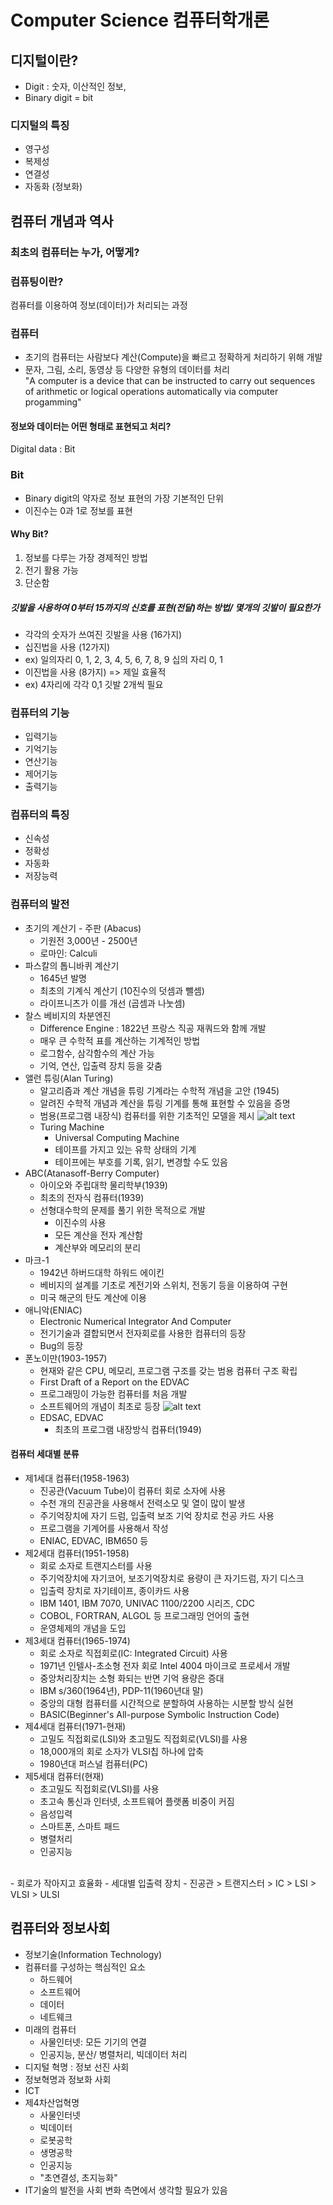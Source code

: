 # Computer Science 컴퓨터학개론

## 디지털이란?
- Digit : 숫자, 이산적인 정보, 
- Binary digit = bit

### 디지털의 특징
- 영구성
- 복제성
- 연결성
- 자동화 (정보화)

## 컴퓨터 개념과 역사
### 최초의 컴퓨터는 누가, 어떻게?

### 컴퓨팅이란?
컴퓨터를 이용하여 정보\(데이터)가 처리되는 과정

### 컴퓨터
- 초기의 컴퓨터는 사람보다 계산\(Compute)을 빠르고 정확하게 처리하기 위해 개발
- 문자, 그림, 소리, 동영상 등 다양한 유형의 데이터를 처리<br>
"A computer is a device that can be instructed to carry out sequences of arithmetic or logical operations automatically via computer progamming"

#### 정보와 데이터는 어떤 형태로 표현되고 처리?
Digital data : Bit

### Bit
- Binary digit의 약자로 정보 표현의 가장 기본적인 단위  
- 이진수는 0과 1로 정보를 표현

#### Why Bit?
1) 정보를 다루는 가장 경제적인 방법
2) 전기 활용 가능
3) 단순함

##### 깃발을 사용하여 0부터 15까지의 신호를 표현(전달)하는 방법/ 몇개의 깃발이 필요한가
- 각각의 숫자가 쓰여진 깃발을 사용 \(16가지)
- 십진법을 사용 \(12가지)
- ex) 일의자리 0, 1, 2, 3, 4, 5, 6, 7, 8, 9 십의 자리 0, 1
- 이진법을 사용 \(8가지)  => 제일 효율적
- ex) 4자리에 각각 0,1 깃발 2개씩 필요

### 컴퓨터의 기능
- 입력기능
- 기억기능
- 연산기능
- 제어기능
- 출력기능

### 컴퓨터의 특징
- 신속성
- 정확성
- 자동화
- 저장능력

### 컴퓨터의 발전
- 초기의 계산기 - 주판 \(Abacus)
  - 기원전 3,000년 - 2500년
  - 로마인: Calculi
- 파스칼의 톱니바퀴 계산기
  - 1645년 발명
  - 최초의 기계식 계산기 \(10진수의 덧셈과 뺄셈)
  - 라이프니츠가 이를 개선 \(곱셈과 나눗셈)
- 찰스 베비지의 차분엔진
  - Difference Engine : 1822년 프랑스 직공 재쿼드와 함께 개발
  - 매우 큰 수학적 표를 계산하는 기계적인 방법
  - 로그함수, 삼각함수의 계산 가능
  - 기억, 연산, 입출력 장치 등을 갖춤
- 앨런 튜링\(Alan Turing)
  - 알고리즘과 계산 개념을 튜링 기계라는 수학적 개념을 고안 \(1945)
  - 알려진 수학적 개념과 계산을 튜링 기계를 통해 표현할 수 있음을 증명
  - 범용\(프로그램 내장식) 컴퓨터를 위한 기초적인 모델을 제시
  ![alt text](https://cdn.arstechnica.net/wp-content/uploads/2019/06/turing1.jpg)
  - Turing Machine
    - Universal Computing Machine
    - 테이프를 가지고 있는 유학 상태의 기계
    - 테이프에는 부호를 기록, 읽기, 변경할 수도 있음
- ABC\(Atanasoff-Berry Computer)
  - 아이오와 주립대학 물리학부\(1939)
  - 최초의 전자식 컴퓨터\(1939)
  - 선형대수학의 문제를 풀기 위한 목적으로 개발
    - 이진수의 사용
    - 모든 계산을 전자 계산함
    - 계산부와 메모리의 분리
- 마크-1
  - 1942년 하버드대학 하워드 에이킨
  - 베비지의 설계를 기초로 계전기와 스위치, 전동기 등을 이용하여 구현
  - 미국 해군의 탄도 계산에 이용
- 애니악\(ENIAC)
  - Electronic Numerical Integrator And Computer
  - 전기기술과 결합되면서 전자회로를 사용한 컴퓨터의 등장
  - Bug의 등장
- 폰노이만\(1903-1957)
  - 현재와 같은 CPU, 메모리, 프로그램 구조를 갖는 범용 컴퓨터 구조 확립
  - First Draft of a Report on the EDVAC
  - 프로그래밍이 가능한 컴퓨터를 처음 개발
  - 소프트웨어의 개념이 최초로 등장
![alt text](https://t1.daumcdn.net/cfile/tistory/2428C73B568D36FC3A)
  - EDSAC, EDVAC 
    - 최초의 프로그램 내장방식 컴퓨터\(1949)
#### 컴퓨터 세대별 분류
- 제1세대 컴퓨터\(1958-1963)
  - 진공관\(Vacuum Tube)이 컴퓨터 회로 소자에 사용
  - 수천 개의 진공관을 사용해서 전력소모 및 열이 많이 발생
  - 주기억장치에 자기 드럼, 입출력 보조 기억 장치로 천공 카드 사용
  - 프로그램을 기계어를 사용해서 작성
  - ENIAC, EDVAC, IBM650 등
- 제2세대 컴퓨터\(1951-1958)
  - 회로 소자로 트랜지스터를 사용
  - 주기억장치에 자기코어, 보조기억장치로 용량이 큰 자기드럼, 자기 디스크
  - 입출력 장치로 자기테이프, 종이카드 사용
  - IBM 1401, IBM 7070, UNIVAC 1100/2200 시리즈, CDC
  - COBOL, FORTRAN, ALGOL 등 프로그래밍 언어의 출현
  - 운영체제의 개념을 도입
- 제3세대 컴퓨터\(1965-1974)
  - 회로 소자로 직접회로\(IC: Integrated Circuit) 사용
  - 1971년 인텔사-초소형 전자 회로 Intel 4004 마이크로 프로세서 개발
  - 중앙처리장치는 소형 화되는 반면 기억 용량은 증대
  - IBM s/360\(1964년), PDP-11\(1960년대 말)
  - 중앙의 대형 컴퓨터를 시간적으로 분할하여 사용하는 시분할 방식 실현
  - BASIC\(Beginner's All-purpose Symbolic Instruction Code)
- 제4세대 컴퓨터\(1971-현재)
  - 고밀도 직접회로\(LSI)와 초고밀도 직접회로\(VLSI)를 사용
  - 18,000개의 회로 소자가 VLSI칩 하나에 압축
  - 1980년대 퍼스널 컴퓨터\(PC)
- 제5세대 컴퓨터\(현재)
  - 초고밀도 직접회로\(VLSI)를 사용
  - 초고속 통신과 인터넷, 소프트웨어 플랫폼 비중이 커짐
  - 음성입력
  - 스마트폰, 스마트 패드
  - 병렬처리
  - 인공지능

<br>
- 회로가 작아지고 효율화
- 세대별 입출력 장치
- 진공관 > 트랜지스터 > IC > LSI > VLSI > ULSI


## 컴퓨터와 정보사회
- 정보기술\(Information Technology)
- 컴퓨터를 구성하는 핵심적인 요소 
  - 하드웨어
  - 소프트웨어
  - 데이터
  - 네트웨크
- 미래의 컴퓨터
  - 사물인터넷: 모든 기기의 연결
  - 인공지능, 분산/ 병렬처리, 빅데이터 처리
- 디지털 혁명 : 정보 선진 사회
- 정보혁명과 정보화 사회
- ICT 
- 제4차산업혁명
  - 사물인터넷
  - 빅데이터
  - 로봇공학
  - 생명공학
  - 인공지능
  - "초연결성, 초지능화"
- IT기술의 발전을 사회 변화 측면에서 생각할 필요가 있음
